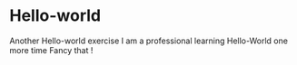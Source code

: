 # Hello-world
Another Hello-world exercise
I am a professional learning Hello-World one more time
Fancy that !
